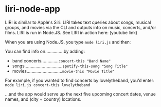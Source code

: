 # liri-node-app
LIRI is similar to Apple's Siri: LIRI takes text queries about songs, musical groups, and movies via the CLI and outputs info on music, concerts, and/or films. LIRI is run in Node.JS. See LIRI in action here: (youtube link)

When you are using Node.JS, you type `node liri.js` and then:

You can find info on...............by adding:
* band concerts..............`concert-this "Band Name"`
* songs...............................`spotify-this-song "Song Title"`
* movies.............................`movie-this "Movie Title"`

For example, if you wanted to find concerts by lovelytheband, you'd enter:
`node liri.js concert-this lovelytheband`

...and the app would serve up the next five upcoming concert dates, venue names, and (city + country) locations.
